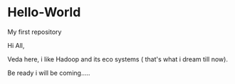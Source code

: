 # Hello-World
My first repository


Hi All,

Veda here, i like Hadoop and its eco systems ( that's what i dream till now).

Be ready i will be coming.....
